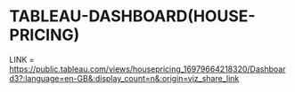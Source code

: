 # TABLEAU-DASHBOARD(HOUSE-PRICING)
LINK = https://public.tableau.com/views/housepricing_16979664218320/Dashboard3?:language=en-GB&:display_count=n&:origin=viz_share_link
